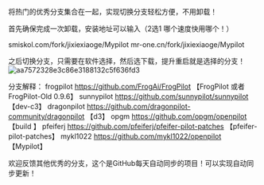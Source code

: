 将热门的优秀分支集合在一起，实现切换分支轻松方便，不用卸载！

首先确保完成一次卸载，安装地址可以输入（2选1 哪个速度快用哪个！）

smiskol.com/fork/jixiexiaoge/Mypilot 
mr-one.cn/fork/jixiexiaoge/Mypilot

之后切换分支，只需要在软件选择，然后选下载，提升重启就是选择的分支！
![aa7572328e3c86e3188132c5f636fd3](https://github.com/jixiexiaoge/openpilot/assets/128568434/df30f203-9a7c-4239-b944-90bab44b32dd)

分支解释：
 frogpilot https://github.com/FrogAi/FrogPilot  【FrogPilot 或者 FrogPilot-Old 0.9.6】
 sunnypilot https://github.com/sunnypilot/sunnypilot 【dev-c3】
 dragonpilot https://github.com/dragonpilot-community/dragonpilot 【d3】
 opgm https://github.com/opgm/openpilot 【build 】
 pfeiferj https://github.com/pfeiferj/pfeifer-pilot-patches 【pfeifer-pilot-patches】
 mykl1022 https://github.com/mykl1022/openpilot 【Mypilot】

欢迎反馈其他优秀的分支，这个是GitHub每天自动同步的项目！可以实现自动同步更新！
